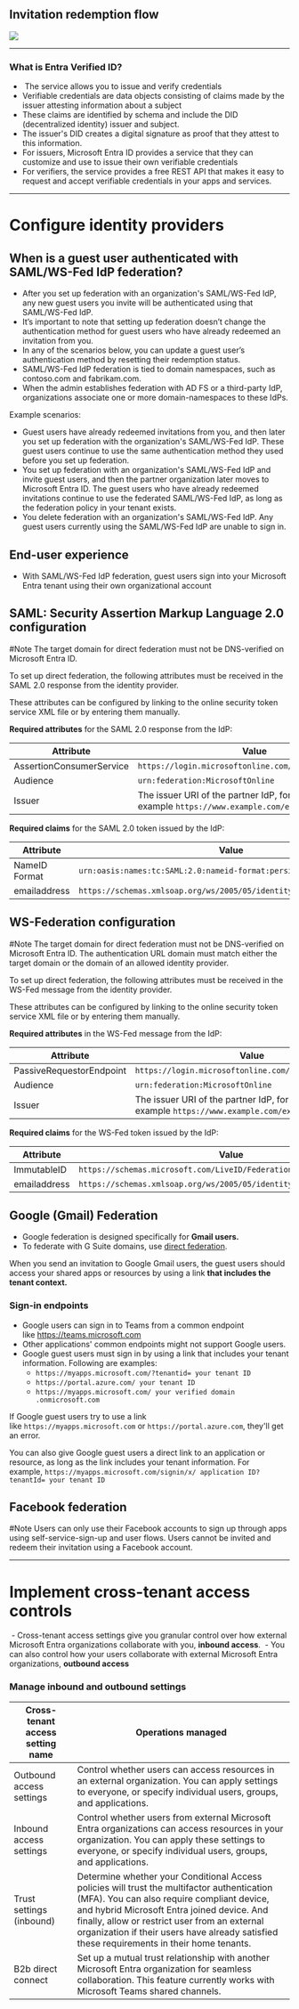
## Invitation redemption flow
<img src="https://learn.microsoft.com/en-us/training/wwl-sci/implement-manage-external-identities/media/business-to-business-invitation-redemption-3caadd6b.png">


----
### What is Entra Verified ID?

-  The service allows you to issue and verify credentials
- Verifiable credentials are data objects consisting of claims made by the issuer attesting information about a subject
- These claims are identified by schema and include the DID (decentralized identity) issuer and subject.
- The issuer's DID creates a digital signature as proof that they attest to this information.
- For issuers, Microsoft Entra ID provides a service that they can customize and use to issue their own verifiable credentials
- For verifiers, the service provides a free REST API that makes it easy to request and accept verifiable credentials in your apps and services.

----
# Configure identity providers

## When is a guest user authenticated with SAML/WS-Fed IdP federation?
- After you set up federation with an organization's SAML/WS-Fed IdP, any new guest users you invite will be authenticated using that SAML/WS-Fed IdP. 
- It’s important to note that setting up federation doesn’t change the authentication method for guest users who have already redeemed an invitation from you.
- In any of the scenarios below, you can update a guest user’s authentication method by resetting their redemption status. 
- SAML/WS-Fed IdP federation is tied to domain namespaces, such as contoso.com and fabrikam.com.
- When the admin establishes federation with AD FS or a third-party IdP, organizations associate one or more domain-namespaces to these IdPs.

Example scenarios:
- Guest users have already redeemed invitations from you, and then later you set up federation with the organization's SAML/WS-Fed IdP. These guest users continue to use the same authentication method they used before you set up federation.
- You set up federation with an organization's SAML/WS-Fed IdP and invite guest users, and then the partner organization later moves to Microsoft Entra ID. The guest users who have already redeemed invitations continue to use the federated SAML/WS-Fed IdP, as long as the federation policy in your tenant exists.
- You delete federation with an organization's SAML/WS-Fed IdP. Any guest users currently using the SAML/WS-Fed IdP are unable to sign in.

## End-user experience
- With SAML/WS-Fed IdP federation, guest users sign into your Microsoft Entra tenant using their own organizational account

## SAML: Security Assertion Markup Language 2.0 configuration

#Note
The target domain for direct federation must not be DNS-verified on Microsoft Entra ID.

To set up direct federation, the following attributes must be received in the SAML 2.0 response from the identity provider.

These attributes can be configured by linking to the online security token service XML file or by entering them manually.

**Required attributes** for the SAML 2.0 response from the IdP:

|**Attribute**|**Value**|
|---|---|
|AssertionConsumerService|`https://login.microsoftonline.com/login.srf`|
|Audience|`urn:federation:MicrosoftOnline`|
|Issuer|The issuer URI of the partner IdP, for example `https://www.example.com/exk10l6w90DHM0yi...`|

**Required claims** for the SAML 2.0 token issued by the IdP:

|**Attribute**|**Value**|
|---|---|
|NameID Format|`urn:oasis:names:tc:SAML:2.0:nameid-format:persistent`|
|emailaddress|`https://schemas.xmlsoap.org/ws/2005/05/identity/claims/emailaddress`|
## WS-Federation configuration

#Note 
The target domain for direct federation must not be DNS-verified on Microsoft Entra ID. The authentication URL domain must match either the target domain or the domain of an allowed identity provider.

To set up direct federation, the following attributes must be received in the WS-Fed message from the identity provider.

These attributes can be configured by linking to the online security token service XML file or by entering them manually.

**Required attributes** in the WS-Fed message from the IdP:

|**Attribute**|**Value**|
|---|---|
|PassiveRequestorEndpoint|`https://login.microsoftonline.com/login.srf`|
|Audience|`urn:federation:MicrosoftOnline`|
|Issuer|The issuer URI of the partner IdP, for example `https://www.example.com/exk10l6w90DHM0yi...`|

**Required claims**  for the WS-Fed token issued by the IdP:

|**Attribute**|**Value**|
|---|---|
|ImmutableID|`https://schemas.microsoft.com/LiveID/Federation/2008/05/ImmutableID`|
|emailaddress|`https://schemas.xmlsoap.org/ws/2005/05/identity/claims/emailaddress`|

## Google (Gmail) Federation

- Google federation is designed specifically for **Gmail users.**
- To federate with G Suite domains, use [direct federation](https://learn.microsoft.com/en-us/azure/active-directory/external-identities/direct-federation).

When you send an invitation to Google Gmail users, the guest users should access your shared apps or resources by using a link **that includes the tenant context.**

### Sign-in endpoints

- Google users can sign in to Teams from a common endpoint like https://teams.microsoft.com
- Other applications' common endpoints might not support Google users. 
- Google guest users must sign in by using a link that includes your tenant information. Following are examples:
	- `https://myapps.microsoft.com/?tenantid= your tenant ID`
	- `https://portal.azure.com/ your tenant ID`
	- `https://myapps.microsoft.com/ your verified domain .onmicrosoft.com`

If Google guest users try to use a link like `https://myapps.microsoft.com` or `https://portal.azure.com`, they'll get an error.

You can also give Google guest users a direct link to an application or resource, as long as the link includes your tenant information. For example, `https://myapps.microsoft.com/signin/x/ application ID?tenantId= your tenant ID`


## Facebook federation

#Note 
Users can only use their Facebook accounts to sign up through apps using self-service-sign-up and user flows. Users cannot be invited and redeem their invitation using a Facebook account.


---
# Implement cross-tenant access controls

 - Cross-tenant access settings give you granular control over how external Microsoft Entra organizations collaborate with you, **inbound access**. 
 - You can also control how your users collaborate with external Microsoft Entra organizations, **outbound access**

### Manage inbound and outbound settings
|**Cross-tenant access setting name**|**Operations managed**|
|---|---|
|Outbound access settings|Control whether users can access resources in an external organization. You can apply settings to everyone, or specify individual users, groups, and applications.|
|Inbound access settings|Control whether users from external Microsoft Entra organizations can access resources in your organization. You can apply these settings to everyone, or specify individual users, groups, and applications.|
|Trust settings (inbound)|Determine whether your Conditional Access policies will trust the multifactor authentication (MFA). You can also require compliant device, and hybrid Microsoft Entra joined device. And finally, allow or restrict user from an external organization if their users have already satisfied these requirements in their home tenants.|
|B2b direct connect|Set up a mutual trust relationship with another Microsoft Entra organization for seamless collaboration. This feature currently works with Microsoft Teams shared channels.|